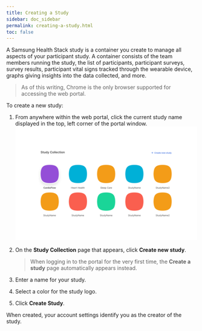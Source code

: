 ```yaml
---
title: Creating a Study
sidebar: doc_sidebar
permalink: creating-a-study.html
toc: false
---
```


A Samsung Health Stack study is a container you create to manage all aspects of your participant study. A container consists of the team members running the study, the list of participants, participant surveys, survey results, participant vital signs tracked through the wearable device, graphs giving insights into the data collected, and more.

> As of this writing, Chrome is the only browser supported for accessing the web portal.

To create a new study:

1. From anywhere within the web portal, click the current study name displayed in the top, left corner of the portal window.
    ![creating-a-study](../../../images/creating-a-study.png)

2. On the **Study Collection** page that appears, click **Create new study**.

    > When logging in to the portal for the very first time, the **Create a study** page automatically appears instead.

3. Enter a name for your study.

4. Select a color for the study logo.

5. Click **Create Study**.

When created, your account settings identify you as the creator of the study.

<!-- When created, the system adds the `Study Creator` [study role](role-based-access-control.md#study-roles) to your account settings for the specific study and `(Study Creator)` appears next to your name in the `Members and access` table.-->
